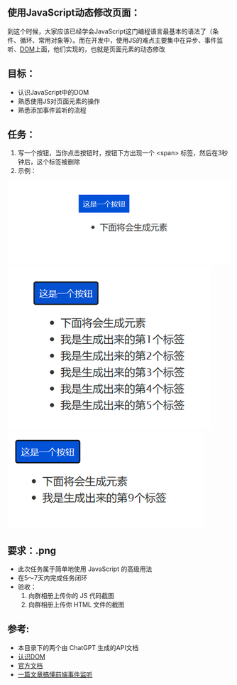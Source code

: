 ## 使用JavaScript动态修改页面：
到这个时候，大家应该已经学会JavaScript这门编程语言最基本的语法了（条件、循环、常用对象等）。而在开发中，使用JS的难点主要集中在异步、事件监听、[DOM](https://www.w3schools.com/js/js_htmldom.asp)上面，他们实现的，也就是页面元素的动态修改

## 目标：
- 认识JavaScript中的DOM
- 熟悉使用JS对页面元素的操作
- 熟悉添加事件监听的流程

## 任务：
1. 写一个按钮，当你点击按钮时，按钮下方出现一个 \<span> 标签，然后在3秒钟后，这个标签被删除
2. 示例：

![Alt text](01.png)
![Alt text](02.png)
![Alt text](03.png)
## 要求：.png
- 此次任务属于简单地使用 JavaScript 的高级用法
- 在5～7天内完成任务闭环
- 验收：
  1. 向群相册上传你的 JS 代码截图
  2. 向群相册上传你 HTML 文件的截图

## 参考:
- 本目录下的两个由 ChatGPT 生成的API文档
- [认识DOM](https://juejin.cn/post/7205957899653742651)
- [官方文档](https://www.w3schools.com/js/js_htmldom.asp)
- [ 一篇文章搞懂前端事件监听](https://juejin.cn/post/7104055238700892197)